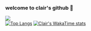 ### welcome to clair's github 🌸

![](https://komarev.com/ghpvc/?username=applepieeeeee&color=f2c6bb)
<br>
[![Top Langs](https://github-readme-stats.vercel.app/api/top-langs/?username=applepieeeeee&layout=compact&theme=default)](https://github.com/applepieeeeee/github-readme-stats)
[![Clair's WakaTime stats](https://github-readme-stats.vercel.app/api/wakatime?username=applepieeeeee)](https://github.com/applepieeeeee/github-readme-stats)
